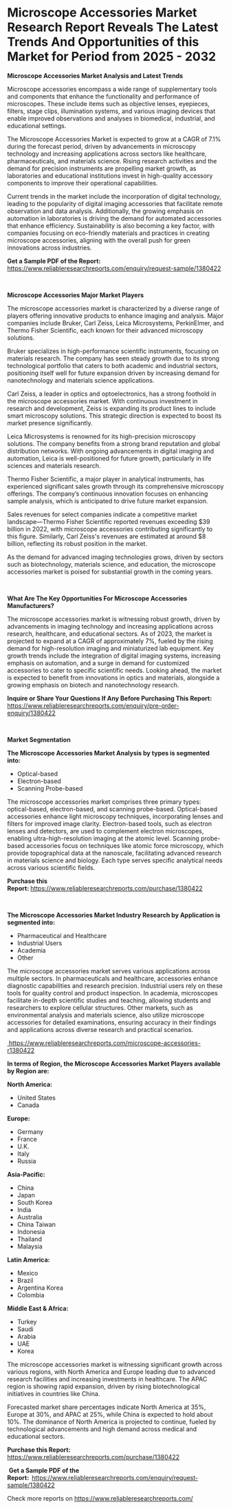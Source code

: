 <p><h1>Microscope Accessories Market Research Report Reveals The Latest Trends And Opportunities of this Market for Period from 2025 - 2032</h1></p><p><strong>Microscope Accessories Market Analysis and Latest Trends</strong></p>
<p><p>Microscope accessories encompass a wide range of supplementary tools and components that enhance the functionality and performance of microscopes. These include items such as objective lenses, eyepieces, filters, stage clips, illumination systems, and various imaging devices that enable improved observations and analyses in biomedical, industrial, and educational settings.</p><p>The Microscope Accessories Market is expected to grow at a CAGR of 7.1% during the forecast period, driven by advancements in microscopy technology and increasing applications across sectors like healthcare, pharmaceuticals, and materials science. Rising research activities and the demand for precision instruments are propelling market growth, as laboratories and educational institutions invest in high-quality accessory components to improve their operational capabilities.</p><p>Current trends in the market include the incorporation of digital technology, leading to the popularity of digital imaging accessories that facilitate remote observation and data analysis. Additionally, the growing emphasis on automation in laboratories is driving the demand for automated accessories that enhance efficiency. Sustainability is also becoming a key factor, with companies focusing on eco-friendly materials and practices in creating microscope accessories, aligning with the overall push for green innovations across industries.</p></p>
<p><strong>Get a Sample PDF of the Report:&nbsp;</strong> <a href="https://www.reliableresearchreports.com/enquiry/request-sample/1380422?utm_campaign=2292&utm_medium=2&utm_source=Github&utm_content=ia&utm_term=11042025&utm_id=microscope-accessories">https://www.reliableresearchreports.com/enquiry/request-sample/1380422</a></p>
<p>&nbsp;</p>
<p><strong>Microscope Accessories Major Market Players</strong></p>
<p><p>The microscope accessories market is characterized by a diverse range of players offering innovative products to enhance imaging and analysis. Major companies include Bruker, Carl Zeiss, Leica Microsystems, PerkinElmer, and Thermo Fisher Scientific, each known for their advanced microscopy solutions.</p><p>Bruker specializes in high-performance scientific instruments, focusing on materials research. The company has seen steady growth due to its strong technological portfolio that caters to both academic and industrial sectors, positioning itself well for future expansion driven by increasing demand for nanotechnology and materials science applications.</p><p>Carl Zeiss, a leader in optics and optoelectronics, has a strong foothold in the microscope accessories market. With continuous investment in research and development, Zeiss is expanding its product lines to include smart microscopy solutions. This strategic direction is expected to boost its market presence significantly.</p><p>Leica Microsystems is renowned for its high-precision microscopy solutions. The company benefits from a strong brand reputation and global distribution networks. With ongoing advancements in digital imaging and automation, Leica is well-positioned for future growth, particularly in life sciences and materials research.</p><p>Thermo Fisher Scientific, a major player in analytical instruments, has experienced significant sales growth through its comprehensive microscopy offerings. The company’s continuous innovation focuses on enhancing sample analysis, which is anticipated to drive future market expansion.</p><p>Sales revenues for select companies indicate a competitive market landscape—Thermo Fisher Scientific reported revenues exceeding $39 billion in 2022, with microscope accessories contributing significantly to this figure. Similarly, Carl Zeiss's revenues are estimated at around $8 billion, reflecting its robust position in the market.</p><p>As the demand for advanced imaging technologies grows, driven by sectors such as biotechnology, materials science, and education, the microscope accessories market is poised for substantial growth in the coming years.</p></p>
<p>&nbsp;</p>
<p><strong>What Are The Key Opportunities For Microscope Accessories Manufacturers?</strong></p>
<p><p>The microscope accessories market is witnessing robust growth, driven by advancements in imaging technology and increasing applications across research, healthcare, and educational sectors. As of 2023, the market is projected to expand at a CAGR of approximately 7%, fueled by the rising demand for high-resolution imaging and miniaturized lab equipment. Key growth trends include the integration of digital imaging systems, increasing emphasis on automation, and a surge in demand for customized accessories to cater to specific scientific needs. Looking ahead, the market is expected to benefit from innovations in optics and materials, alongside a growing emphasis on biotech and nanotechnology research.</p></p>
<p><strong>Inquire or Share Your Questions If Any Before Purchasing This Report:</strong> <a href="https://www.reliableresearchreports.com/enquiry/pre-order-enquiry/1380422?utm_campaign=2292&utm_medium=2&utm_source=Github&utm_content=ia&utm_term=11042025&utm_id=microscope-accessories">https://www.reliableresearchreports.com/enquiry/pre-order-enquiry/1380422</a></p>
<p>&nbsp;</p>
<p><strong>Market Segmentation</strong></p>
<p><strong>The Microscope Accessories Market Analysis by types is segmented into:</strong></p>
<p><ul><li>Optical-based</li><li>Electron-based</li><li>Scanning Probe-based</li></ul></p>
<p><p>The microscope accessories market comprises three primary types: optical-based, electron-based, and scanning probe-based. Optical-based accessories enhance light microscopy techniques, incorporating lenses and filters for improved image clarity. Electron-based tools, such as electron lenses and detectors, are used to complement electron microscopes, enabling ultra-high-resolution imaging at the atomic level. Scanning probe-based accessories focus on techniques like atomic force microscopy, which provide topographical data at the nanoscale, facilitating advanced research in materials science and biology. Each type serves specific analytical needs across various scientific fields.</p></p>
<p><strong>Purchase this Report:&nbsp;</strong><a href="https://www.reliableresearchreports.com/purchase/1380422?utm_campaign=2292&utm_medium=2&utm_source=Github&utm_content=ia&utm_term=11042025&utm_id=microscope-accessories">https://www.reliableresearchreports.com/purchase/1380422</a></p>
<p>&nbsp;</p>
<p><strong>The Microscope Accessories Market Industry Research by Application is segmented into:</strong></p>
<p><ul><li>Pharmaceutical and Healthcare</li><li>Industrial Users</li><li>Academia</li><li>Other</li></ul></p>
<p><p>The microscope accessories market serves various applications across multiple sectors. In pharmaceuticals and healthcare, accessories enhance diagnostic capabilities and research precision. Industrial users rely on these tools for quality control and product inspection. In academia, microscopes facilitate in-depth scientific studies and teaching, allowing students and researchers to explore cellular structures. Other markets, such as environmental analysis and materials science, also utilize microscope accessories for detailed examinations, ensuring accuracy in their findings and applications across diverse research and practical scenarios.</p></p>
<p><a href="https://www.reliableresearchreports.com/microscope-accessories-r1380422?utm_campaign=2292&utm_medium=2&utm_source=Github&utm_content=ia&utm_term=11042025&utm_id=microscope-accessories">&nbsp;https://www.reliableresearchreports.com/microscope-accessories-r1380422</a></p>
<p><strong>In terms of Region, the Microscope Accessories Market Players available by Region are:</strong></p>
<p>
    <p> <strong> North America: </strong>
        <ul>
            <li>United States</li>
            <li>Canada</li>
        </ul>
        </p> 
    <p> <strong> Europe: </strong>
        <ul>
            <li>Germany</li>
            <li>France</li>
            <li>U.K.</li>
            <li>Italy</li>
            <li>Russia</li>
        </ul>
        </p> 
    <p> <strong> Asia-Pacific: </strong>
        <ul>
            <li>China</li>
            <li>Japan</li>
            <li>South Korea</li>
            <li>India</li>
            <li>Australia</li>
            <li>China Taiwan</li>
            <li>Indonesia</li>
            <li>Thailand</li>
            <li>Malaysia</li>
        </ul>
        </p> 
    <p> <strong> Latin America: </strong>
        <ul>
            <li>Mexico</li>
            <li>Brazil</li>
            <li>Argentina Korea</li>
            <li>Colombia</li>
        </ul>
        </p> 
    <p> <strong> Middle East & Africa: </strong>
        <ul>
            <li>Turkey</li>
            <li>Saudi</li>
            <li>Arabia</li>
            <li>UAE</li>
            <li>Korea</li>
        </ul>
    </p>
    </p>
<p><p>The microscope accessories market is witnessing significant growth across various regions, with North America and Europe leading due to advanced research facilities and increasing investments in healthcare. The APAC region is showing rapid expansion, driven by rising biotechnological initiatives in countries like China. </p><p>Forecasted market share percentages indicate North America at 35%, Europe at 30%, and APAC at 25%, while China is expected to hold about 10%. The dominance of North America is projected to continue, fueled by technological advancements and high demand across medical and educational sectors.</p></p>
<p><strong>Purchase this Report: </strong><a href="https://www.reliableresearchreports.com/purchase/1380422?utm_campaign=2292&utm_medium=2&utm_source=Github&utm_content=ia&utm_term=11042025&utm_id=microscope-accessories">https://www.reliableresearchreports.com/purchase/1380422</a></p>
<p>&nbsp;<strong>Get a Sample PDF of the Report:&nbsp;&nbsp;</strong><a href="https://www.reliableresearchreports.com/enquiry/request-sample/1380422?utm_campaign=2292&utm_medium=2&utm_source=Github&utm_content=ia&utm_term=11042025&utm_id=microscope-accessories">https://www.reliableresearchreports.com/enquiry/request-sample/1380422</a></p>
<p><strong></strong></p>
<p>Check more reports on <a href="https://www.reliableresearchreports.com/?utm_campaign=2292&utm_medium=2&utm_source=Github&utm_content=ia&utm_term=11042025&utm_id=microscope-accessories">https://www.reliableresearchreports.com/</a></p>